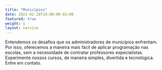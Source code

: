 ```yaml
---
title: "Municípios"
date: 2021-02-28T19:00:00-03:00
featured: true
weight: 1
layout: service
---
```


Entendemos os desafios que os administradores de municípios enfrentam. Por isso, oferecemos a maneira mais fácil de aplicar programação nas escolas, sem a necessidade de contratar professores especialistas. Experimente nossos cursos, de maneira simples, divertida e tecnológica. Entre em contato.
